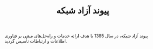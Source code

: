 ﻿---
layout: post
title: پیوند آزاد شبکه
name_en: peyvandazad
company_slug: peyvandazad
logo: 
cover: 
company_count:
founded:
location: ""
total_review: 
total_interview: 
salary_avg: 
salary_min: 
salary_max: 
rate: 
view_count: 
industry: کامپیوتر، فناوری اطلاعات و اینترنت
city: تهران, تهران
size_en: S
size: 11-50 نفر
site: http://www.peyvandazad.net
---

پیوند آزاد شبکه، در سال 1385 با هدف ارائه خدمات و راه‌حل‌های مبتنی بر فناوری اطلاعات و ارتباطات تأسیس گردید.